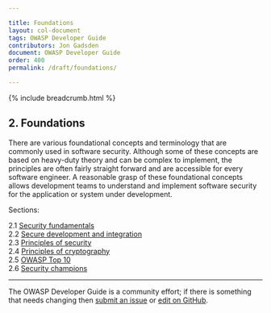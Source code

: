 ```yaml
---

title: Foundations
layout: col-document
tags: OWASP Developer Guide
contributors: Jon Gadsden
document: OWASP Developer Guide
order: 400
permalink: /draft/foundations/

---
```


{% include breadcrumb.html %}

## 2. Foundations

There are various foundational concepts and terminology that are commonly used in software security.
Although some of these concepts are based on heavy-duty theory and can be complex to implement,
the principles are often fairly straight forward and are accessible for every software engineer.
A reasonable grasp of these foundational concepts allows development teams to understand and implement
software security for the application or system under development.

Sections:

2.1 [Security fundamentals](01-security-fundamentals.md)  
2.2 [Secure development and integration](02-secure-development.md)  
2.3 [Principles of security](03-security-principles.md)  
2.4 [Principles of cryptography](04-crypto-principles.md)  
2.5 [OWASP Top 10](05-top-ten.md)  
2.6 [Security champions](06-security-champions.md)  

----

The OWASP Developer Guide is a community effort; if there is something that needs changing
then [submit an issue][issue0400] or [edit on GitHub][edit0400].

[issue0400]: https://github.com/OWASP/www-project-developer-guide/issues/new?labels=enhancement&template=request.md&title=Update:%2004-foundations/00-toc
[edit0400]: https://github.com/OWASP/www-project-developer-guide/blob/main/draft/04-foundations/toc.md
